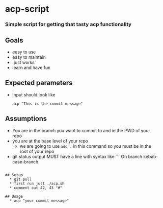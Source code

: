 # acp-script
### Simple script for getting that tasty acp functionality

## Goals
  * easy to use
  * easy to maintain
  * 'just works'
  * learn and have fun

## Expected parameters
  * input should look like 
    ``` 
    acp "This is the commit message"
    ```

## Assumptions
  * You are in the branch you want to commit to and in the PWD of your repo
  * you are at the base level of your repo 
    * we are going to use ``` add . ``` in this command so you must be in the root of your repo
  * git status output MUST have a line with syntax like ``` On branch kebab-case-branch
```

## Setup
  * git pull 
  * first run just ./acp.sh
  * comment out 42, 43 "#"

## Usage
  * acp "your commit message"

  